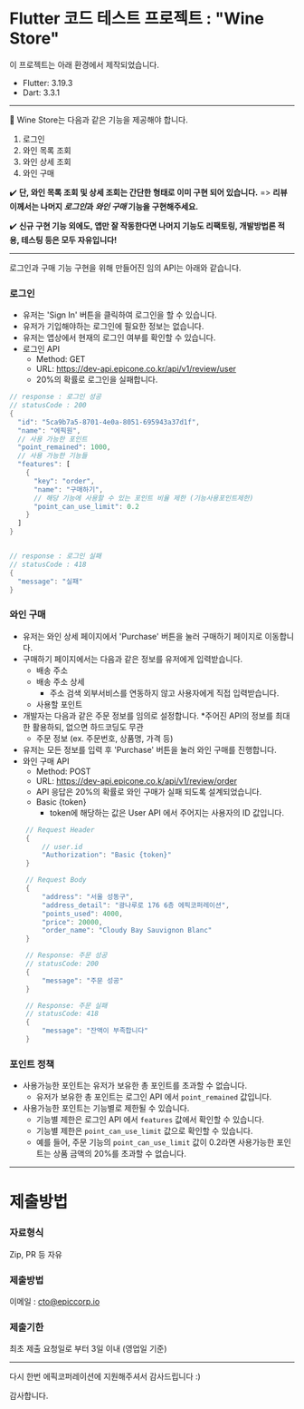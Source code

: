 # Flutter 코드 테스트 프로젝트 : "Wine Store"

이 프로젝트는 아래 환경에서 제작되었습니다.

- Flutter:  3.19.3
- Dart: 3.3.1

---

🍷 Wine Store는 다음과 같은 기능을 제공해야 합니다.

1. 로그인
2. 와인 목록 조회
3. 와인 상세 조회
4. 와인 구매

✔️ **단, 와인 목록 조회 및 상세 조회는 간단한 형태로 이미 구현 되어 있습니다.**
=> **리뷰이께서는 나머지 ***로그인***과 ***와인 구매*** 기능을 구현해주세요.**

✔️ **신규 구현 기능 외에도, 앱만 잘 작동한다면 나머지 기능도 리팩토링, 개발방법론 적용, 테스팅 등은 모두 자유입니다!**


---


로그인과 구매 기능 구현을 위해 만들어진 임의 API는 아래와 같습니다.

### 로그인

- 유저는 'Sign In' 버튼을 클릭하여 로그인을 할 수 있습니다.
- 유저가 기입해야하는 로그인에 필요한 정보는 없습니다.
- 유저는 앱상에서 현재의 로그인 여부를 확인할 수 있습니다.
- 로그인 API
  - Method: GET
  - URL: https://dev-api.epicone.co.kr/api/v1/review/user
  - 20%의 확률로 로그인을 실패합니다.

```dart
// response : 로그인 성공
// statusCode : 200
{
  "id": "5ca9b7a5-8701-4e0a-8051-695943a37d1f",
  "name": "에픽원",
  // 사용 가능한 포인트
  "point_remained": 1000,
  // 사용 가능한 기능들
  "features": [
    {
      "key": "order",
      "name": "구매하기",
      // 해당 기능에 사용할 수 있는 포인트 비율 제한 (기능사용포인트제한)
      "point_can_use_limit": 0.2
    }
  ]
}


// response : 로그인 실패
// statusCode : 418
{
  "message": "실패"
}
```

### 와인 구매

- 유저는 와인 상세 페이지에서 'Purchase' 버튼을 눌러 구매하기 페이지로 이동합니다.
- 구매하기 페이지에서는 다음과 같은 정보를 유저에게 입력받습니다.
  - 배송 주소
  - 배송 주소 상세
    - 주소 검색 외부서비스를 연동하지 않고 사용자에게 직접 입력받습니다.
  - 사용할 포인트
- 개발자는 다음과 같은 주문 정보를 임의로 설정합니다. *주어진 API의 정보를 최대한 활용하되, 없으면 하드코딩도 무관
  - 주문 정보 (ex. 주문번호, 상품명, 가격 등)
- 유저는 모든 정보를 입력 후 'Purchase' 버튼을 눌러 와인 구매를 진행합니다.
- 와인 구매 API
  - Method: POST
  - URL: https://dev-api.epicone.co.k/api/v1/review/order
  - API 응답은 20%의 확률로 와인 구매가 실패 되도록 설계되었습니다.
  - Basic {token}
    - token에 해당하는 값은 User API 에서 주어지는 사용자의 ID 값입니다.

```dart
    // Request Header
    {
        // user.id
        "Authorization": "Basic {token}"
    }

    // Request Body
    {
        "address": "서울 성동구",
        "address_detail": "광나루로 176 6층 에픽코퍼레이션",
        "points_used": 4000,
        "price": 20000,
        "order_name": "Cloudy Bay Sauvignon Blanc"
    }

    // Response: 주문 성공
    // statusCode: 200
    {
        "message": "주문 성공"
    }

    // Response: 주문 실패
    // statusCode: 418
    {
        "message": "잔액이 부족합니다"
    }
```

### 포인트 정책

- 사용가능한 포인트는 유저가 보유한 총 포인트를 초과할 수 없습니다.
  - 유저가 보유한 총 포인트는 로그인 API 에서 `point_remained` 값입니다.
- 사용가능한 포인트는 기능별로 제한될 수 있습니다.
  - 기능별 제한은 로그인 API 에서 `features` 값에서 확인할 수 있습니다.
  - 기능별 제한은 `point_can_use_limit` 값으로 확인할 수 있습니다.
  - 예를 들어, 주문 기능의 `point_can_use_limit` 값이 0.2라면 사용가능한 포인트는 상품 금액의 20%를 초과할 수 없습니다.

---

# 제출방법

### 자료형식

Zip, PR 등 자유

### 제출방법

이메일 : cto@epiccorp.io

### 제출기한

최초 제출 요청일로 부터 3일 이내 (영업일 기준)

---

다시 한번 에픽코퍼레이션에 지원해주셔서 감사드립니다 :)

감사합니다.
